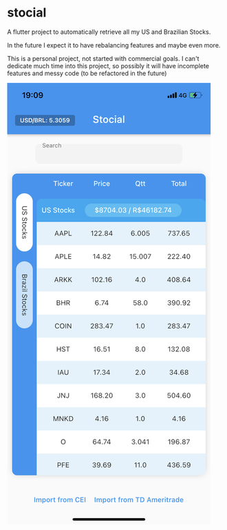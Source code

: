 # stocial

A flutter project to automatically retrieve all my US and Brazilian Stocks.

In the future I expect it to have rebalancing features and maybe even more.

This is a personal project, not started with commercial goals.
I can't dedicate much time into this project, so possibly it will have incomplete features and messy code (to be refactored in the future)

![screenshot](https://github.com/vini2001/stocial/blob/master/screenshots/IMG_82E73B376480-1.jpeg)
